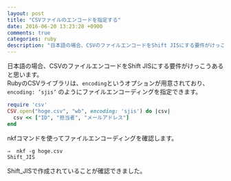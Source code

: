 ```yaml
---
layout: post
title: "CSVファイルのエンコードを指定する"
date: 2016-06-20 13:23:28 +0900
comments: true
categories: ruby
description: "日本語の場合、CSVのファイルエンコードをShift JISにする要件がけっこうあると思います。RubyのCSVライブラリは、encodingというオプションが用意されており、encoding: ’sjis' のようにファイルエンコーディングを指定できます。"
---
```


日本語の場合、CSVのファイルエンコードをShift JISにする要件がけっこうあると思います。  
RubyのCSVライブラリは、`encoding`というオプションが用意されており、`encoding: ’sjis’` のようにファイルエンコーディングを指定できます。


```ruby
require 'csv'
CSV.open("hoge.csv", "wb", encoding: 'sjis') do |csv|
  csv << ["ID", "担当者", "メールアドレス"]
end

```

nkfコマンドを使ってファイルエンコーディングを確認します。


```
⇒  nkf -g hoge.csv
Shift_JIS

```

Shift_JISで作成されていることが確認できました。
